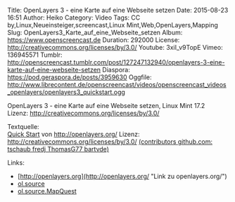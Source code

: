 Title: OpenLayers 3 - eine Karte auf eine Webseite setzen
Date: 2015-08-23 16:51
Author: Heiko
Category: Video
Tags: CC by,Linux,Neueinsteiger,screencast,Linux Mint,Web,OpenLayers,Mapping
Slug: OpenLayers3_Karte_auf_eine_Webseite_setzen
Album: https://www.openscreencast.de
Duration: 292000
License: http://creativecommons.org/licenses/by/3.0/
Youtube: 3xiI_v9TopE
Vimeo: 136945571
Tumblr: http://openscreencast.tumblr.com/post/127247132940/openlayers-3-eine-karte-auf-eine-webseite-setzen
Diaspora: https://pod.geraspora.de/posts/3959630
Oggfile: http://www.librecontent.de/openscreencast/videos/openscreencast_videos_openlayers/openlayers3_quickstart.ogg

OpenLayers 3 - eine Karte auf eine Webseite setzen, Linux Mint 17.2  
Lizenz: <http://creativecommons.org/licenses/by/3.0/>  
  
Textquelle:  
[Quick Start](http://openlayers.org/en/v3.8.2/doc/quickstart.html) von
<http://openlayers.org/> Lizenz: http://creativecommons.org/licenses/by/3.0/
[(contributors github.com: tschaub fredj ThomasG77
bartvde)](https://github.com/openlayers/ol3/blob/master/doc/quickstart.hbs)

Links:

  * [http://openlayers.org](http://openlayers.org/ "Link zu openlayers.org/")
  * [ol.source](http://openlayers.org/en/v3.8.2/apidoc/ol.source.html "Link zu openlayers.org/")
  * [ol.source.MapQuest](http://openlayers.org/en/v3.8.2/apidoc/ol.source.MapQuest.html "Link zu openlayers.org/")

